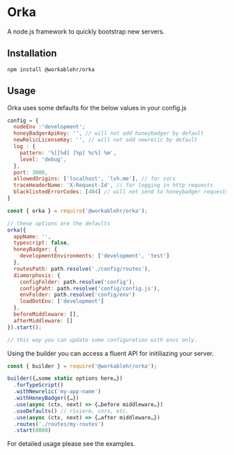 # Orka

A node.js framework to quickly bootstrap new servers.

## Installation

`npm install @workablehr/orka`

## Usage

Orka uses some defaults for the below values in your config.js

```js
config = {
  nodeEnv :'development';
  honeyBadgerApiKey: '', // will not add honeybadger by default
  newRelicLicenseKey: '', // will not add newrelic by default
  log : {
    pattern: '%[[%d] [%p] %c%] %m',
    level: 'debug',
  },
  port: 3000,
  allowedOrigins: ['localhost', 'lvh.me'], // for cors
  traceHeaderName: 'X-Request-Id', // for logging in http requests
  blacklistedErrorCodes: [404] // will not send to honeybadger requests with this status
}
```

```js
const { orka } = require('@workablehr/orka');

// these options are the defaults
orka({
  appName: '',
  typescript: false,
  honeyBadger: {
    developmentEnvironments: ['development', 'test']
  },
  routesPath: path.resolve('./config/routes'),
  diamorphosis: {
    configFolder: path.resolve('config'),
    configPaht: path.resolve('config/config.js'),
    envFolder: path.resolve('config/env')
    loadDotEnv: ['development']
  },
  beforeMiddleware: [],
  afterMiddleware: []
}).start();

// this way you can update some configuration with envs only.
```

Using the builder you can access a fluent API for initiliazing your server.

```js
const { builder } = require('@workablehr/orka');

builder({…some static options here…})
  .forTypeScript()
  .withNewrelic('my-app-name')
  .withHoneyBadger({…})
  .use(async (ctx, next) => {…before middleware…})
  .useDefaults() // riviere, cors, etc.
  .use(async (ctx, next) => {…after middleware…})
  .routes('./routes/my-routes')
  .start(8080)
```

For detailed usage please see the examples.
